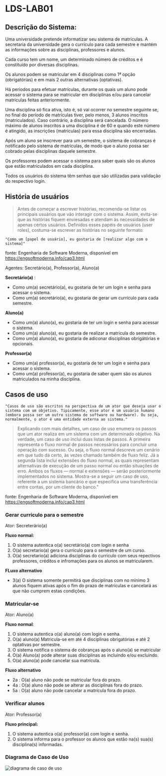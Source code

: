 # LDS-LAB01

## Descrição do Sistema:

Uma universidade pretende informatizar seu sistema de matrículas. A secretaria da universidade gera o currículo para cada semestre e mantém as informações sobre as disciplinas, professores e alunos.

Cada curso tem um nome, um determinado número de créditos e é constituído por diversas disciplinas.

Os alunos podem se matricular em 4 disciplinas como 1ª opção (obrigatórias) e em mais 2 outras alternativas (optativas).

Há períodos para efetuar matrículas, durante os quais um aluno pode acessar o sistema para se matricular em disciplinas e/ou para cancelar matrículas feitas anteriormente.

Uma disciplina só fica ativa, isto é, só vai ocorrer no semestre seguinte se, no final do período de matrículas tiver, pelo menos, 3 alunos inscritos (matriculados). Caso contrário, a disciplina será cancelada. O número máximo de alunos inscritos a uma disciplina é de 60 e quando este número é atingido, as inscrições (matrículas) para essa disciplina são encerradas.

Após um aluno se inscrever para um semestre, o sistema de cobranças é notificado pelo sistema de matrículas, de modo que o aluno possa ser cobrado pelas disciplinas daquele semestre.

Os professores podem acessar o sistema para saber quais são os alunos que estão matriculados em cada disciplina.

Todos os usuários do sistema têm senhas que são utilizadas para validação do respectivo login.


## História de usuários

> Antes de começar a escrever histórias, recomenda-se listar os principais usuários que vão interagir com o sistema. Assim, evita-se que as histórias fiquem enviesadas e atendam às necessidades de apenas certos usuários. Definidos esses papéis de usuários (user roles), costuma-se escrever as histórias no seguinte formato:

	"Como um [papel de usuário], eu gostaria de [realizar algo com o sistema]"

fonte: Engenharia de Software Moderna, disponível em https://engsoftmoderna.info/cap3.html

Agentes: Secretário(a), Professor(a), Aluno(a)


**Secretário(a)** :
* Como um(a) secretário(a), eu gostaria de ter um login e senha para acessar o sistema.
* Como um(a) secretário(a), eu gostaria de gerar um currículo para cada semestre.


**Aluno(a)**
* Como um(a) aluno(a), eu gostaria de ter um login e senha para acessar o sistema.
* Como um(a) aluno(a), eu gostaria de realizar a matrícula do semestre.
* Como um(a) aluno(a), eu gostaria de adiconar disciplinas obrigátórias e opcionais.


**Professor(a)**
* Como um(a) professor(a), eu gostaria de ter um login e senha para acessar o sistema.
* Como um(a) professor(a), eu gostaria de saber quem são os alunos matriculados na minha disciplina.


## Casos de uso


	"Casos de uso são escritos na perspectiva de um ator que deseja usar o sistema com um objetivo. Tipicamente, esse ator é um usuário humano (embora possa ser um outro sistema de software ou hardware). Ou seja, normalmente, o ator é uma entidade externa ao sistema."

> Explicando com mais detalhes, um caso de uso enumera os passos que um ator realiza em um sistema com um determinado objetivo. Na verdade, um caso de uso inclui duas listas de passos. A primeira representa o fluxo normal de passos necessários para concluir uma operação com sucesso. Ou seja, o fluxo normal descreve um cenário em que tudo dá certo, às vezes chamado também de fluxo feliz. Já a segunda lista inclui extensões do fluxo normal, as quais representam alternativas de execução de um passo normal ou então situações de erro. Ambos os fluxos — normal e extensões — serão posteriormente implementados no sistema. Mostra-se a seguir um caso de uso, referente a um sistema bancário e que especifica uma transferência entre contas, por um cliente do banco."

fonte: Engenharia de Software Moderna, disponível em https://engsoftmoderna.info/cap3.html

### Gerar currículo para o semestre
Ator: Secreterário(a)

**Fluxo normal:**
1. O sistema autentica o(a) secretário(a) com login e senha
2. O(a) secretario(a) gera o currículo para o semestre de um curso.
3. O(a) secretario(a) adiciona disciplinas do currículo com seus repectivos professores, créditos e infromações para os alunos se matricularem.

**FLuxo alternativo**
* 3(a) O sistema somente permitirá que disciplinas com no mínimo 3 alunos fiquem ativas após o fim do prazo de matrículas e cancelará
as que não cumprem estas condições.



### Matricular-se
Ator: Aluno(a)

**Fluxo normal**:
1. O sistema autentica o(a) aluno(a) com login e senha.
2. O(a) aluno(a) Matricula-se em até 4 disciplinas obrigatórias e até 2 optativas por semestre.
3. O sistema notifica o sistema de cobranças após o aluno(a) se matricular
4. O(a) Aluno(a) pode alterar suas disciplinas as incluindo e/ou excluindo.
5. O(a) aluno(a) pode cancelar sua matrícula.


**Fluxo alternativo**
* 2a : O(a) aluno não pode se matricular fora do prazo.
* 4a : O(a) aluno não pode se alterar as disciplinas fora do prazo.
* 5a : O(a) aluno não pode cancelar a matrícula fora do prazo.


### Verificar alunos
Ator: Professor(a)

**Fluxo principal:**
1. O sistema autentica o(a) professor(a) com login e senha.
2. O sistema informa para o professor os alunos que estão na(s) sua(s) disciplina(s) informadas.

### Diagrama de Caso de Uso
![diagrama de caso de uso](../LDS-LAB01/Projeto/DCU-versao2.png)